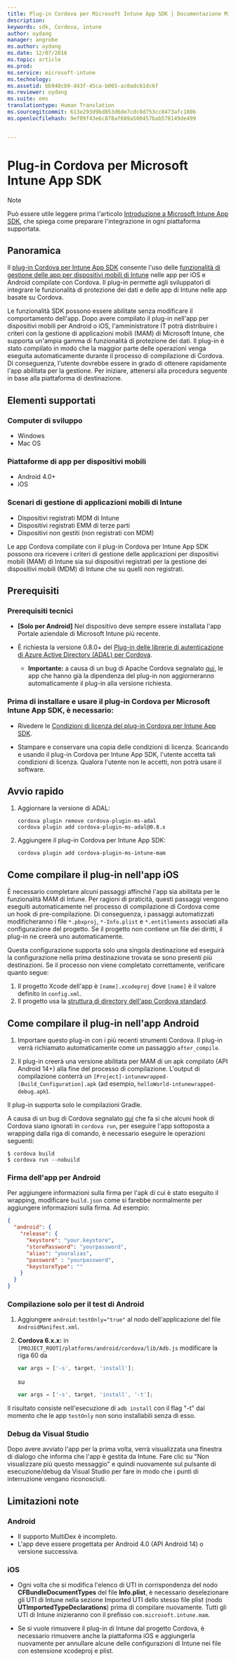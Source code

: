 ```yaml
---
title: Plug-in Cordova per Microsoft Intune App SDK | Documentazione Microsoft
description: 
keywords: sdk, Cordova, intune
author: oydang
manager: angrobe
ms.author: oydang
ms.date: 12/07/2016
ms.topic: article
ms.prod: 
ms.service: microsoft-intune
ms.technology: 
ms.assetid: bb940cb9-d43f-45ca-b065-ac0adc61dc6f
ms.reviewer: oydang
ms.suite: ems
translationtype: Human Translation
ms.sourcegitcommit: 613e293d9bd853d6de7cdc0d753cc8473afc180b
ms.openlocfilehash: 9ef09f43e6c878af689a500457bab578149de499


---
```

# <a name="microsoft-intune-app-sdk-cordova-plugin"></a>Plug-in Cordova per Microsoft Intune App SDK

> [!NOTE]
> Può essere utile leggere prima l'articolo [Introduzione a Microsoft Intune App SDK](intune-app-sdk-get-started.md), che spiega come preparare l'integrazione in ogni piattaforma supportata.


## <a name="overview"></a>Panoramica

Il [plug-in Cordova per Intune App SDK](https://github.com/msintuneappsdk/cordova-plugin-ms-intune-mam) consente l'uso delle [funzionalità di gestione delle app per dispositivi mobili di Intune](/intune/deploy-use/protect-app-data-using-mobile-app-management-policies-with-microsoft-intune) nelle app per iOS e Android compilate con Cordova. Il plug-in permette agli sviluppatori di integrare le funzionalità di protezione dei dati e delle app di Intune nelle app basate su Cordova.

Le funzionalità SDK possono essere abilitate senza modificare il comportamento dell'app. Dopo avere compilato il plug-in nell'app per dispositivi mobili per Android o iOS, l'amministratore IT potrà distribuire i criteri con la gestione di applicazioni mobili (MAM) di Microsoft Intune, che supporta un'ampia gamma di funzionalità di protezione dei dati. Il plug-in è stato compilato in modo che la maggior parte delle operazioni venga eseguita automaticamente durante il processo di compilazione di Cordova. Di conseguenza, l'utente dovrebbe essere in grado di ottenere rapidamente l'app abilitata per la gestione. Per iniziare, attenersi alla procedura seguente in base alla piattaforma di destinazione.




## <a name="whats-supported"></a>Elementi supportati

### <a name="developer-machines"></a>Computer di sviluppo
* Windows
* Mac OS


### <a name="mobile-app-platforms"></a>Piattaforme di app per dispositivi mobili
* Android 4.0+
* iOS

### <a name="intune-mobile-application-management-scenarios"></a>Scenari di gestione di applicazioni mobili di Intune

* Dispositivi registrati MDM di Intune
* Dispositivi registrati EMM di terze parti
* Dispositivi non gestiti (non registrati con MDM)

Le app Cordova compilate con il plug-in Cordova per Intune App SDK possono ora ricevere i criteri di gestione delle applicazioni per dispositivi mobili (MAM) di Intune sia sui dispositivi registrati per la gestione dei dispositivi mobili (MDM) di Intune che su quelli non registrati.



## <a name="prerequisites"></a>Prerequisiti

### <a name="technical-prerequisites"></a>Prerequisiti tecnici

* **[Solo per Android]** Nel dispositivo deve sempre essere installata l'app Portale aziendale di Microsoft Intune più recente.


* È richiesta la versione 0.8.0+ del [Plug-in delle librerie di autenticazione di Azure Active Directory (ADAL) per Cordova](https://github.com/AzureAD/azure-activedirectory-library-for-cordova).
  * **Importante:** a causa di un bug di Apache Cordova segnalato [qui](https://issues.apache.org/jira/browse/CB-6227?jql=text%20~%20%22plugin%20dependency%22), le app che hanno già la dipendenza del plug-in non aggiorneranno automaticamente il plug-in alla versione richiesta.


### <a name="before-you-install-and-use-microsoft-intune-app-sdk-cordova-plugin-you-must"></a>Prima di installare e usare il plug-in Cordova per Microsoft Intune App SDK, **è necessario**:

* Rivedere le [Condizioni di licenza del plug-in Cordova per Intune App SDK](https://github.com/msintuneappsdk/cordova-plugin-ms-intune-mam/blob/master/Intune_App_SDK_Cordova_plugin_RTM_license.pdf).

* Stampare e conservare una copia delle condizioni di licenza. Scaricando e usando il plug-in Cordova per Intune App SDK, l'utente accetta tali condizioni di licenza.  Qualora l'utente non le accetti, non potrà usare il software.


## <a name="quick-start"></a>Avvio rapido

1. Aggiornare la versione di ADAL:

    ```
    cordova plugin remove cordova-plugin-ms-adal
    cordova plugin add cordova-plugin-ms-adal@0.8.x
    ```

2. Aggiungere il plug-in Cordova per Intune App SDK:

    ```
    cordova plugin add cordova-plugin-ms-intune-mam
    ```

## <a name="how-to-build-the-plugin-into-your-ios-app"></a>Come compilare il plug-in nell'app iOS

È necessario completare alcuni passaggi affinché l'app sia abilitata per le funzionalità MAM di Intune. Per ragioni di praticità, questi passaggi vengono eseguiti automaticamente nel processo di compilazione di Cordova come un hook di pre-compilazione. Di conseguenza, i passaggi automatizzati modificheranno i file `*.pbxproj`, `*-Info.plist` e `*.entitlements` associati alla configurazione del progetto. Se il progetto non contiene un file dei diritti, il plug-in ne creerà uno automaticamente.

Questa configurazione supporta solo una singola destinazione ed eseguirà la configurazione nella prima destinazione trovata se sono presenti più destinazioni. Se il processo non viene completato correttamente, verificare quanto segue:

1. Il progetto Xcode dell'app è `[name].xcodeproj` dove `[name]` è il valore definito in `config.xml`.
2. Il progetto usa la [struttura di directory dell'app Cordova standard](https://cordova.apache.org/docs/en/latest/reference/cordova-cli/index.html#directory-structure).

## <a name="how-to-build-the-plugin-into-your-android-app"></a>Come compilare il plug-in nell'app Android

1. Importare questo plug-in con i più recenti strumenti Cordova. Il plug-in verrà richiamato automaticamente come un passaggio `after_compile`.

2. Il plug-in creerà una versione abilitata per MAM di un apk compilato (API Android 14+) alla fine del processo di compilazione. L'output di compilazione conterrà un `[Project]-intunewrapped-[Build_Configuration].apk` (ad esempio, `helloWorld-intunewrapped-debug.apk`).

Il plug-in supporta solo le compilazioni Gradle.

A causa di un bug di Cordova segnalato [qui](https://issues.apache.org/jira/browse/CB-9434) che fa sì che alcuni hook di Cordova siano ignorati in `cordova run`, per eseguire l'app sottoposta a wrapping dalla riga di comando, è necessario eseguire le operazioni seguenti:

```
$ cordova build
$ cordova run --nobuild
```


### <a name="signing-your-android-app"></a>Firma dell'app per Android
Per aggiungere informazioni sulla firma per l'apk di cui è stato eseguito il wrapping, modificare `build.json` come si farebbe normalmente per aggiungere informazioni sulla firma. Ad esempio:
```json
{
  "android": {
    "release": {
      "keystore": "your.keystore",
      "storePassword": "yourpassword",
      "alias": "youralias",
      "password" : "yourpassword",
      "keystoreType": ""
    }
  }
}
```

### <a name="build-for-android-test-only"></a>Compilazione solo per il test di Android

1. Aggiungere `android:testOnly="true"` al nodo dell'applicazione del file `AndroidManifest.xml`.


2. **Cordova 6.x.x:** in `[PROJECT_ROOT]/platforms/android/cordova/lib/Adb.js` modificare la riga 60 da

    ```javascript
    var args = ['-s', target, 'install'];
    ```
    su
    ```javascript
    var args = ['-s', target, 'install', '-t'];
    ```

Il risultato consiste nell'esecuzione di `adb install` con il flag "-t" dal momento che le app `testOnly` non sono installabili senza di esso.

### <a name="debugging-from-visual-studio"></a>Debug da Visual Studio
Dopo avere avviato l'app per la prima volta, verrà visualizzata una finestra di dialogo che informa che l'app è gestita da Intune. Fare clic su "Non visualizzare più questo messaggio" e quindi nuovamente sul pulsante di esecuzione/debug da Visual Studio per fare in modo che i punti di interruzione vengano riconosciuti.

## <a name="known-limitations"></a>Limitazioni note
### <a name="android"></a>Android
* Il supporto MultiDex è incompleto.
* L'app deve essere progettata per Android 4.0 (API Android 14) o versione successiva.

### <a name="ios"></a>iOS
* Ogni volta che si modifica l'elenco di UTI in corrispondenza del nodo **CFBundleDocumentTypes** del file **Info.plist**, è necessario deselezionare gli UTI di Intune nella sezione Imported UTI dello stesso file plist (nodo **UTImportedTypeDeclarations**) prima di compilare nuovamente. Tutti gli UTI di Intune inizieranno con il prefisso `com.microsoft.intune.mam`.

* Se si vuole rimuovere il plug-in di Intune dal progetto Cordova, è necessario rimuovere anche la piattaforma iOS e aggiungerla nuovamente per annullare alcune delle configurazioni di Intune nei file con estensione xcodeproj e plist.



<!--HONumber=Dec16_HO2-->



